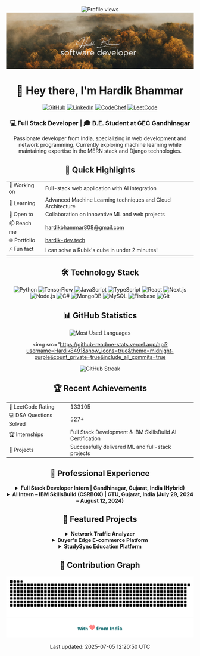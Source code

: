 <div align="center">
  <img src="https://komarev.com/ghpvc/?username=Hardik8491&label=Profile%20views&color=0e75b6&style=flat" alt="Profile views" />
</div>

<div align="center">
  <img src="https://raw.githubusercontent.com/Hardik8491/Hardik8491/main/hero.png" alt="Hero banner" style="max-width: 100%; height: auto;" />
</div>

<h1 align="center" id="greeting-title">👋 Hey there, I'm Hardik Bhammar</h1>

<p align="center">
  <a href="https://github.com/Hardik8491"><img src="https://img.shields.io/badge/GitHub-181717?style=for-the-badge&logo=github&logoColor=white" alt="GitHub"/></a>
  <a href="https://linkedin.com/in/Hardik8491"><img src="https://img.shields.io/badge/LinkedIn-0A66C2?style=for-the-badge&logo=linkedin&logoColor=white" alt="LinkedIn"/></a>
  <a href="https://www.codechef.com/users/light8491"><img src="https://img.shields.io/badge/CodeChef-5B4638?style=for-the-badge&logo=codechef&logoColor=white" alt="CodeChef"/></a>
  <a href="https://www.leetcode.com/Hardik_8491"><img src="https://img.shields.io/badge/LeetCode-FFA116?style=for-the-badge&logo=leetcode&logoColor=black" alt="LeetCode"/></a>
</p>

<div align="center">
  <h3>💻 Full Stack Developer | 🎓 B.E. Student at GEC Gandhinagar</h3>
  <p>Passionate developer from India, specializing in web development and network programming. Currently exploring machine learning while maintaining expertise in the MERN stack and Django technologies.</p>
</div>

<h2 align="center">🚀 Quick Highlights</h2>

<div align="center">
  <table>
    <tr>
      <td>🔭 Working on</td>
      <td id="current-project">Full-stack web application with AI integration</td>
    </tr>
    <tr>
      <td  id="learning">🌱 Learning</td>
      <td>Advanced Machine Learning techniques and Cloud Architecture</td>
    </tr>
    <tr>
      <td>💼 Open to</td>
      <td>Collaboration on innovative ML and web projects</td>
    </tr>
    <tr>
      <td>📫 Reach me</td>
      <td><a href="mailto:hardikbhammar808@gmail.com">hardikbhammar808@gmail.com</a></td>
    </tr>
    <tr>
      <td>🌐 Portfolio</td>
      <td><a id="portfolio-link" href="https://hardikbhammar.dev">hardik-dev.tech</a></td>
    </tr>
    <tr>
      <td>⚡ Fun fact</td>
      <td id="fun-fact">I can solve a Rubik's cube in under 2 minutes!</td>
    </tr>
  </table>
</div>

<h2 align="center">🛠️ Technology Stack</h2>

<div align="center">
  <img src="https://img.shields.io/badge/Python-3776AB?style=for-the-badge&logo=python&logoColor=white" alt="Python" />
  <img src="https://img.shields.io/badge/TensorFlow-FF6F00?style=for-the-badge&logo=tensorflow&logoColor=white" alt="TensorFlow" />
  <img src="https://img.shields.io/badge/JavaScript-F7DF1E?style=for-the-badge&logo=javascript&logoColor=black" alt="JavaScript" />
  <img src="https://img.shields.io/badge/TypeScript-3178C6?style=for-the-badge&logo=typescript&logoColor=white" alt="TypeScript" />
  <img src="https://img.shields.io/badge/React-61DAFB?style=for-the-badge&logo=react&logoColor=black" alt="React" />
  <img src="https://img.shields.io/badge/Next.js-000000?style=for-the-badge&logo=next.js&logoColor=white" alt="Next.js" />
  <img src="https://img.shields.io/badge/Node.js-339933?style=for-the-badge&logo=node.js&logoColor=white" alt="Node.js" />
  <img src="https://img.shields.io/badge/C%23-239120?style=for-the-badge&logo=c-sharp&logoColor=white" alt="C#" />
  <img src="https://img.shields.io/badge/MongoDB-47A248?style=for-the-badge&logo=mongodb&logoColor=white" alt="MongoDB" />
  <img src="https://img.shields.io/badge/MySQL-4479A1?style=for-the-badge&logo=mysql&logoColor=white" alt="MySQL" />
  <img src="https://img.shields.io/badge/Firebase-FFCA28?style=for-the-badge&logo=firebase&logoColor=black" alt="Firebase" />
  <img src="https://img.shields.io/badge/Git-F05032?style=for-the-badge&logo=git&logoColor=white" alt="Git" />
</div>

<h2 align="center">📊 GitHub Statistics</h2>

<div align="center">
  <img src="https://github-readme-stats.vercel.app/api/top-langs?username=Hardik8491&show_icons=true&theme=midnight-purple&locale=en&layout=compact" alt="Most Used Languages" />

  <img src="https://github-readme-stats.vercel.app/api?username=Hardik8491&show_icons=true&theme=midnight-purple&count_private=true&include_all_commits=true

  <img src="https://github-readme-streak-stats.herokuapp.com/?user=Hardik8491&theme=midnight-purple" alt="GitHub Streak" />
</div>


<h2 align="center">🏆 Recent Achievements</h2>

<table align="center">
  <tr>
    <td>🎯 LeetCode Rating</td>
    <td id="leetcode-rating">133105</td>
  </tr>
  <tr>
    <td>💻 DSA Questions Solved</td>
    <td id="dsa-solved">527+</td>
  </tr>
  <tr>
    <td>🏆 Internships</td>
    <td>Full Stack Development & IBM SkillsBuild AI Certification</td>
  </tr>
  <tr>
    <td>🌟 Projects</td>
    <td>Successfully delivered ML and full-stack projects</td>
  </tr>
</table>

<h2 align="center">💼 Professional Experience</h2>

<div align="center">
  <details>
    <summary><strong>Full Stack Developer Intern | Gandhinagar, Gujarat, India (Hybrid)</strong></summary>
    <ul>
      <li>Developed a Full-Stack Web Application using Next.js and Express.js with role-based routing and JWT authentication</li>
      <li>Enhanced e-commerce functionality with Stripe payment integration</li>
      <li>Implemented Redux state management for improved data handling and user experience</li>
      <li>Collaborated with cross-functional teams on frontend and backend development</li>
      <li>Improved app stability and user satisfaction by 20% through QA testing and debugging</li>
    </ul>
  </details>

  <details>
    <summary><strong>AI Intern – IBM SkillsBuild (CSRBOX) | GTU, Gujarat, India (July 29, 2024 – August 12, 2024)</strong></summary>
    <ul>
      <li>Completed intensive AI training through IBM SkillsBuild at Gujarat Technological University</li>
      <li>Developed an intelligent banking chatbot using IBM Watson Assistant and NLP</li>
      <li>Created a user-friendly GUI for enhanced chatbot interactions</li>
      <li>Implemented advanced features including payments, reminders, and balance transfers</li>
      <li>Gained expertise in API integration, scalability optimization, and security implementation</li>
    </ul>
  </details>
</div>

<h2 align="center">🌟 Featured Projects</h2>

<div align="center">
  <details>
    <summary><strong>Network Traffic Analyzer</strong></summary>
    <ul>
      <li>Python-based network traffic analysis tool</li>
      <li>Real-time packet capture and analysis</li>
      <li>Machine learning for anomaly detection</li>
    </ul>
  </details>

  <details>
    <summary><strong>Buyer's Edge E-commerce Platform</strong></summary>
    <ul>
      <li>Full-stack e-commerce solution with Stripe integration</li>
      <li>Role-based authentication & Redux state management</li>
      <li>Admin dashboard for complete store management</li>
    </ul>
  </details>

  <details>
    <summary><strong>StudySync Education Platform</strong></summary>
    <ul>
      <li>Comprehensive course management system</li>
      <li>Student-instructor interaction platform</li>
      <li>ML-powered content recommendations</li>
    </ul>
  </details>
</div>

<h2 align="center">🐍 Contribution Graph</h2>

<div align="center">
  <img src="https://raw.githubusercontent.com/Hardik8491/Hardik8491/output/snake.svg" alt="Snake animation" />
</div>

<div align="center">
  <img src="https://raw.githubusercontent.com/Hardik8491/Hardik8491/main/with_love.png" alt="Made with ❤️" style="max-width: 100%; height: auto;" />
</div>

<p align='center' id="last-updated">Last updated: 2025-07-05 12:20:50 UTC
